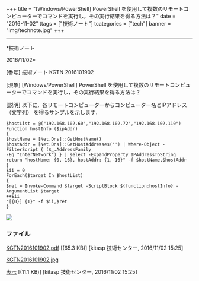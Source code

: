 ﻿+++
title = "[Windows/PowerShell] PowerShell を使用して複数のリモートコンピューターでコマンドを実行し，その実行結果を得る方法は？"
date = "2016-11-02"
ttags = ["技術ノート"]
tcategories = ["tech"]
banner = "img/technote.jpg"
+++

-----------------------------------------------------------------------------------------------------------------------------

*技術ノート

2016/11/02*


[番号]
技術ノート KGTN 2016101902

[現象]
[Windows/PowerShell] PowerShell
を使用して複数のリモートコンピューターでコマンドを実行し，その実行結果を得る方法は？

[説明]
以下に，各リモートコンピューターからコンピューター名とIPアドレス
（文字列） を得るサンプルを示します．

    $hostList = @("192.168.102.60","192.168.102.72","192.168.102.110")
    Function hostInfo ($ipAddr)
    {
    $hostName = [Net.Dns]::GetHostName()
    $hostAddr = [Net.Dns]::GetHostAddresses('') | Where-Object -FilterScript { ($_.AddressFamily
    -Eq "InterNetwork") } | select -ExpandProperty IPAddressToString
    return "hostName: {0,-16}, hostAddr: {1,-16}" -f $hostName,$hostAddr
    }
    $ii = 0
    ForEach($target In $hostList)
    {
    $ret = Invoke-Command $target -ScriptBlock ${function:hostInfo} -ArgumentList $target
    ++$ii
    "[{0}] {1}" -f $ii,$ret
    }

![](http://techreport.kitasp.net/attachments/download/3170/KGTN2016101902.jpg)


### ファイル

 
 


[KGTN2016101902.pdf](http://techreport.kitasp.net/attachments/download/3169/KGTN2016101902.pdf)
 [(65.3 KB)] [kitasp 技術センター, 2016/11/02
15:25]

[KGTN2016101902.jpg](http://techreport.kitasp.net/attachments/download/3170/KGTN2016101902.jpg)

[表示](http://techreport.kitasp.net/attachments/3170/KGTN2016101902.jpg "表示")
 [(11.1 KB)] [kitasp 技術センター, 2016/11/02
15:25]


 


 


